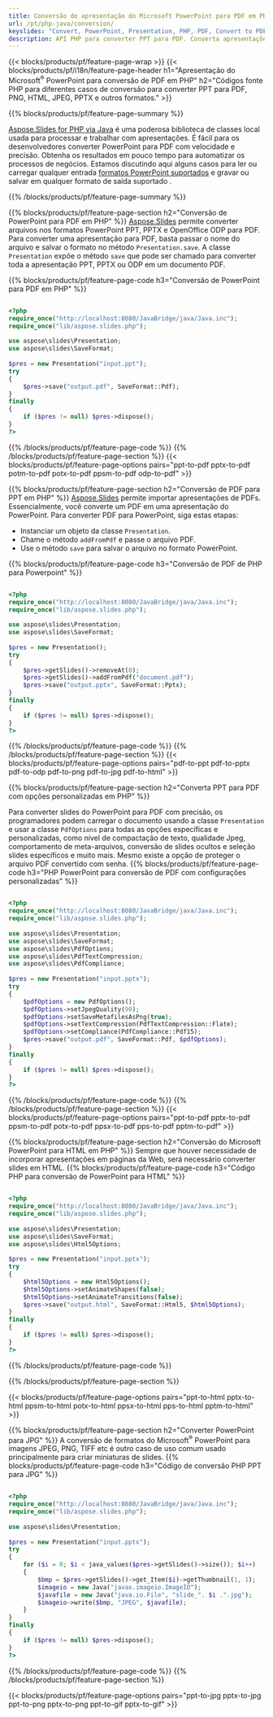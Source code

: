 ```yaml
---
title: Conversão de apresentação do Microsoft PowerPoint para PDF em PHP
url: /pt/php-java/conversion/
keyslides: "Convert, PowerPoint, Presentation, PHP, PDF, Convert to PDF, PPT to PDF"
description: API PHP para converter PPT para PDF. Converta apresentações para JPG, PNG e outros formatos em PHP.
---
```


{{< blocks/products/pf/feature-page-wrap >}}
{{< blocks/products/pf/i18n/feature-page-header h1="Apresentação do Microsoft<sup>®</sup> PowerPoint para conversão de PDF em PHP" h2="Códigos fonte PHP para diferentes casos de conversão para converter PPT para PDF, PNG, HTML, JPEG, PPTX e outros formatos." >}}

{{% blocks/products/pf/feature-page-summary %}}

[Aspose.Slides for PHP via Java](https://products.aspose.com/slides/pt/php-java/) é uma poderosa biblioteca de classes local usada para processar e trabalhar com apresentações. É fácil para os desenvolvedores converter PowerPoint para PDF com velocidade e precisão. Obtenha os resultados em pouco tempo para automatizar os processos de negócios. Estamos discutindo aqui alguns casos para ler ou carregar qualquer entrada [formatos PowerPoint suportados](https://docs.aspose.com/slides/php-java/supported-file-formats/) e gravar ou salvar em qualquer formato de saída suportado . 

{{% /blocks/products/pf/feature-page-summary  %}}

{{% blocks/products/pf/feature-page-section  h2="Conversão de PowerPoint para PDF em PHP" %}}
[Aspose.Slides](https://products.aspose.com/slides/pt/php-java/) permite converter arquivos nos formatos PowerPoint PPT, PPTX e OpenOffice ODP para PDF. Para converter uma apresentação para PDF, basta passar o nome do arquivo e salvar o formato no método `Presentation.save`. A classe `Presentation` expõe o método `save` que pode ser chamado para converter toda a apresentação PPT, PPTX ou ODP em um documento PDF.

{{% blocks/products/pf/feature-page-code h3="Conversão de PowerPoint para PDF em PHP" %}}

```php

<?php
require_once("http://localhost:8080/JavaBridge/java/Java.inc");
require_once("lib/aspose.slides.php");
 
use aspose\slides\Presentation;
use aspose\slides\SaveFormat;
 
$pres = new Presentation("input.ppt");
try
{
    $pres->save("output.pdf", SaveFormat::Pdf); 
}
finally
{
    if ($pres != null) $pres->dispose();
}
?>
```
{{% /blocks/products/pf/feature-page-code  %}}
{{% /blocks/products/pf/feature-page-section %}}
{{< blocks/products/pf/feature-page-options pairs="ppt-to-pdf pptx-to-pdf potm-to-pdf potx-to-pdf ppsm-to-pdf odp-to-pdf" >}}

{{% blocks/products/pf/feature-page-section  h2="Conversão de PDF para PPT em PHP" %}}
[Aspose.Slides](https://products.aspose.com/slides/pt/php-java/) permite importar apresentações de PDFs. Essencialmente, você converte um PDF em uma apresentação do PowerPoint. Para converter PDF para PowerPoint, siga estas etapas:
- Instanciar um objeto da classe `Presentation`.
- Chame o método `addFromPdf` e passe o arquivo PDF.
- Use o método `save` para salvar o arquivo no formato PowerPoint.

{{% blocks/products/pf/feature-page-code h3="Conversão de PDF de PHP para Powerpoint" %}}

```php

<?php
require_once("http://localhost:8080/JavaBridge/java/Java.inc");
require_once("lib/aspose.slides.php");
 
use aspose\slides\Presentation;
use aspose\slides\SaveFormat;
 
$pres = new Presentation();
try
{
    $pres->getSlides()->removeAt(0);
    $pres->getSlides()->addFromPdf("document.pdf");
    $pres->save("output.pptx", SaveFormat::Pptx); 
}
finally
{
    if ($pres != null) $pres->dispose();
}
?>
```
{{% /blocks/products/pf/feature-page-code  %}}
{{% /blocks/products/pf/feature-page-section %}}
{{< blocks/products/pf/feature-page-options pairs="pdf-to-ppt pdf-to-pptx pdf-to-odp pdf-to-png pdf-to-jpg pdf-to-html" >}}


{{% blocks/products/pf/feature-page-section  h2="Converta PPT para PDF com opções personalizadas em PHP" %}}

Para converter slides do PowerPoint para PDF com precisão, os programadores podem carregar o documento usando a classe `Presentation` e usar a classe `PdfOptions` para todas as opções específicas e personalizadas, como nível de compactação de texto, qualidade Jpeg, comportamento de meta-arquivos, conversão de slides ocultos e seleção slides específicos e muito mais. Mesmo existe a opção de proteger o arquivo PDF convertido com senha.
{{% blocks/products/pf/feature-page-code h3="PHP PowerPoint para conversão de PDF com configurações personalizadas" %}}

```php

<?php
require_once("http://localhost:8080/JavaBridge/java/Java.inc");
require_once("lib/aspose.slides.php");
 
use aspose\slides\Presentation;
use aspose\slides\SaveFormat;
use aspose\slides\PdfOptions;
use aspose\slides\PdfTextCompression;
use aspose\slides\PdfCompliance;
 
$pres = new Presentation("input.pptx");
try
{
    $pdfOptions = new PdfOptions();
    $pdfOptions->setJpegQuality(90);
    $pdfOptions->setSaveMetafilesAsPng(true);
    $pdfOptions->setTextCompression(PdfTextCompression::Flate);
    $pdfOptions->setCompliance(PdfCompliance::Pdf15);
    $pres->save("output.pdf", SaveFormat::Pdf, $pdfOptions);
}
finally
{
    if ($pres != null) $pres->dispose();
}
?>
```
{{% /blocks/products/pf/feature-page-code  %}}
{{% /blocks/products/pf/feature-page-section %}}
{{< blocks/products/pf/feature-page-options pairs="ppt-to-pdf pptx-to-pdf ppsm-to-pdf potx-to-pdf ppsx-to-pdf pps-to-pdf pptm-to-pdf" >}}


{{% blocks/products/pf/feature-page-section  h2="Conversão do Microsoft PowerPoint para HTML em PHP" %}}
Sempre que houver necessidade de incorporar apresentações em páginas da Web, será necessário converter slides em HTML. 
{{% blocks/products/pf/feature-page-code h3="Código PHP para conversão de PowerPoint para HTML" %}}

```php

<?php
require_once("http://localhost:8080/JavaBridge/java/Java.inc");
require_once("lib/aspose.slides.php");
 
use aspose\slides\Presentation;
use aspose\slides\SaveFormat;
use aspose\slides\Html5Options;
 
$pres = new Presentation("input.pptx");
try
{
    $html5Options = new Html5Options();
    $html5Options->setAnimateShapes(false);
    $html5Options->setAnimateTransitions(false);
    $pres->save("output.html", SaveFormat::Html5, $html5Options);
}
finally
{
    if ($pres != null) $pres->dispose();
}
?>
```
{{% /blocks/products/pf/feature-page-code %}}

{{% /blocks/products/pf/feature-page-section %}}

{{< blocks/products/pf/feature-page-options pairs="ppt-to-html pptx-to-html ppsm-to-html potx-to-html ppsx-to-html pps-to-html pptm-to-html" >}}

{{% blocks/products/pf/feature-page-section  h2="Converter PowerPoint para JPG" %}}
A conversão de formatos do Microsoft<sup>®</sup> PowerPoint para imagens JPEG, PNG, TIFF etc é outro caso de uso comum usado principalmente para criar miniaturas de slides. 
{{% blocks/products/pf/feature-page-code h3="Código de conversão PHP PPT para JPG" %}}
```php

<?php
require_once("http://localhost:8080/JavaBridge/java/Java.inc");
require_once("lib/aspose.slides.php");
 
use aspose\slides\Presentation;
 
$pres = new Presentation("input.pptx");
try
{
    for ($i = 0; $i < java_values($pres->getSlides()->size()); $i++)
    {
        $bmp = $pres->getSlides()->get_Item($i)->getThumbnail(1, 1);
        $imageio = new Java("javax.imageio.ImageIO");
        $javafile = new Java("java.io.File", "slide_". $i .".jpg");
        $imageio->write($bmp, "JPEG", $javafile);
    }
}
finally
{
    if ($pres != null) $pres->dispose();
}
?>  
```
{{% /blocks/products/pf/feature-page-code %}}
{{% /blocks/products/pf/feature-page-section %}}

{{< blocks/products/pf/feature-page-options pairs="ppt-to-jpg pptx-to-jpg ppt-to-png pptx-to-png ppt-to-gif pptx-to-gif" >}}